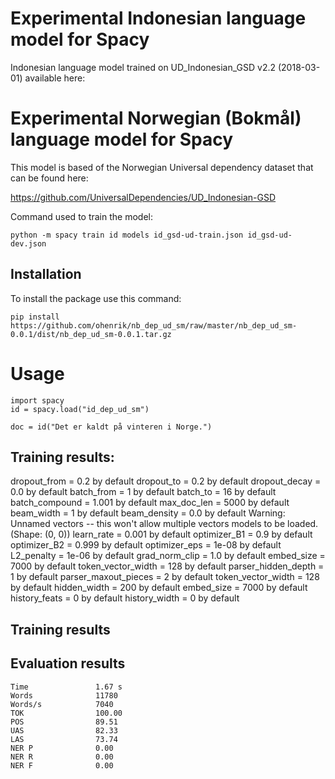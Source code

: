 # Experimental Indonesian language model for Spacy 
Indonesian language model trained on UD_Indonesian_GSD v2.2 (2018-03-01) available here: 

# Experimental Norwegian (Bokmål) language model for Spacy

This model is based of the Norwegian Universal dependency dataset that can
be found here:

https://github.com/UniversalDependencies/UD_Indonesian-GSD

Command used to train the model:

`python -m spacy train id models id_gsd-ud-train.json id_gsd-ud-dev.json`

## Installation

To install the package use this command:

`pip install https://github.com/ohenrik/nb_dep_ud_sm/raw/master/nb_dep_ud_sm-0.0.1/dist/nb_dep_ud_sm-0.0.1.tar.gz`

# Usage

```
import spacy
id = spacy.load("id_dep_ud_sm")

doc = id("Det er kaldt på vinteren i Norge.")
```

## Training results:

dropout_from = 0.2 by default
dropout_to = 0.2 by default
dropout_decay = 0.0 by default
batch_from = 1 by default
batch_to = 16 by default
batch_compound = 1.001 by default
max_doc_len = 5000 by default
beam_width = 1 by default
beam_density = 0.0 by default
Warning: Unnamed vectors -- this won't allow multiple vectors models to be loaded. (Shape: (0, 0))
learn_rate = 0.001 by default
optimizer_B1 = 0.9 by default
optimizer_B2 = 0.999 by default
optimizer_eps = 1e-08 by default
L2_penalty = 1e-06 by default
grad_norm_clip = 1.0 by default
embed_size = 7000 by default
token_vector_width = 128 by default
parser_hidden_depth = 1 by default
parser_maxout_pieces = 2 by default
token_vector_width = 128 by default
hidden_width = 200 by default
embed_size = 7000 by default
history_feats = 0 by default
history_width = 0 by default

## Training results 


## Evaluation results
    Time               1.67 s         
    Words              11780          
    Words/s            7040           
    TOK                100.00         
    POS                89.51          
    UAS                82.33          
    LAS                73.74          
    NER P              0.00           
    NER R              0.00           
    NER F              0.00 
